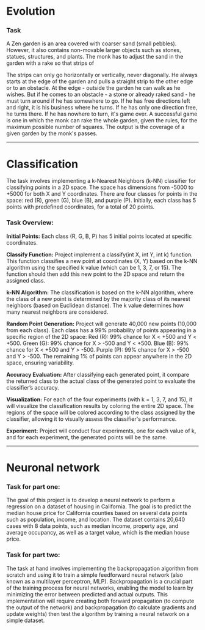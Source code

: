 # Evolution 

### Task

A Zen garden is an area covered with coarser sand (small pebbles). 
However, it also contains non-movable larger objects such as stones, statues, structures, and plants.
The monk has to adjust the sand in the garden with a rake so that strips of

The strips can only go horizontally or vertically, never diagonally. He always starts at the edge 
of the garden and pulls a straight strip to the other edge or to an obstacle. At the edge - outside the 
garden he can walk as he wishes. But if he comes to an obstacle - a stone or already raked sand - he must
turn around if he has somewhere to go. If he has free directions left and right, it is his business 
where he turns. If he has only one direction free, he turns there. If he has nowhere to turn, it's game over.
A successful game is one in which the monk can rake the whole garden, given the rules, for the maximum possible number of squares.
The output is the coverage of a given garden by the monk's passes.

---

# Classification

The task involves implementing a k-Nearest Neighbors (k-NN) classifier for classifying points in a 2D space. 
The space has dimensions from -5000 to +5000 for both X and Y coordinates. There are four classes
for points in the space: red (R), green (G), blue (B), and purple (P). Initially, each class has 5 points 
with predefined coordinates, for a total of 20 points.

### Task Overview:

**Initial Points:** 
Each class (R, G, B, P) has 5 initial points located at specific coordinates.

**Classify Function:**
Project implement a classify(int X, int Y, int k) function. This function classifies a new point 
at coordinates (X, Y) based on the k-NN algorithm using the specified k value (which can be 1, 3, 7, or 15). 
The function should then add this new point to the 2D space and return the assigned class.

**k-NN Algorithm:**
The classification is based on the k-NN algorithm, where the class of a new point is determined by the majority 
class of its nearest neighbors (based on Euclidean distance). The k value determines how many nearest neighbors are considered.

**Random Point Generation:**
Project will generate 40,000 new points (10,000 from each class). 
Each class has a 99% probability of points appearing in a specific region of the 2D space:
Red (R): 99% chance for X < +500 and Y < +500.
Green (G): 99% chance for X > -500 and Y < +500.
Blue (B): 99% chance for X < +500 and Y > -500.
Purple (P): 99% chance for X > -500 and Y > -500.
The remaining 1% of points can appear anywhere in the 2D space, ensuring variability.

**Accuracy Evaluation:**
After classifying each generated point, it compare the returned class 
to the actual class of the generated point to evaluate the classifier’s accuracy.

**Visualization:**
For each of the four experiments (with k = 1, 3, 7, and 15), it will visualize
the classification results by coloring the entire 2D space. The regions of the 
space will be colored according to the class assigned by the classifier,
allowing it to visually assess the classifier's performance.

**Experiment:** 
Project will conduct four experiments, one for each value of k, 
and for each experiment, the generated points will be the same. 

---

# Neuronal network

### Task for part one:

The goal of this project is to develop a neural network to perform a regression on a dataset 
of housing in California. The goal is to predict the median house price for California counties
based on several data points such as population, income, and location. The dataset contains 20,640 cases with 
8 data points, such as median income, property age, and average occupancy, as well as a target value,
which is the median house price.

### Task for part two:

The task at hand involves implementing the backpropagation algorithm from scratch and using 
it to train a simple feedforward neural network (also known as a multilayer perceptron, MLP). 
Backpropagation is a crucial part of the training process for neural networks, enabling the model 
to learn by minimizing the error between predicted and actual outputs.
This implementation will require creating both forward propagation (to compute the output of the network) 
and backpropagation (to calculate gradients and update weights) then test the algorithm by training 
a neural network on a simple dataset.
